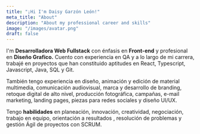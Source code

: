 ```yaml
---
title: "¡Hi I'm Daisy Garzón León!"
meta_title: "About"
description: "About my professional career and skills"
image: "/images/avatar.png"
draft: false
---
```


I'm **Desarrolladora Web Fullstack** con énfasis en **Front-end** y profesional en **Diseño Grafico.** Cuento con experiencia en QA y a lo largo de mi carrera, trabajé en proyectos que han constituido aptitudes en React, Typescript, Javascript, Java, SQL y Git.

También tengo experiencia en diseño, animación y edición de material multimedia, comunicación audiovisual, marca y desarrollo de branding, retoque digital de alto nivel, producción fotográfica, campañas, e-mail marketing, landing pages, piezas para redes sociales y diseño UI/UX.

Tengo **habilidades** en planeación, innovación, creatividad, negociación, trabajo en equipo, orientación a resultados , resolución de problemas y gestión Ágil de proyectos con SCRUM.
